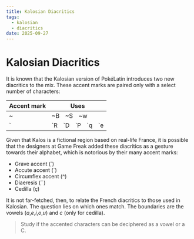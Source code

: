 ```yaml
---
title: Kalosian Diacritics
tags:
  - kalosian
  - diacritics
date: 2025-09-27
---
```

<link rel="stylesheet" type="text/css" media="all" href="./style/style.css">

# Kalosian Diacritics

It is known that the Kalosian version of PokéLatin introduces two new diacritics to the mix. These accent marks are paired only with a select number of characters:

|Accent mark|Uses|
|---|---|
|<thraex>~</thraex>|<thraex>~B</thraex>&emsp;<thraex>~S</thraex>&emsp;<thraex>~w</thraex>|
|<thraex>\`</thraex>|<thraex>\`R</thraex>&emsp;<thraex>\`D</thraex>&emsp;<thraex>\`P</thraex>&emsp;<thraex>\`q</thraex>&emsp;<thraex>\`e</thraex>|

Given that Kalos is a fictional region based on real-life France, it is possible that the designers at Game Freak added these diacritics as a gesture towards their alphabet, which is notorious by their many accent marks:

- Grave accent (`)
- Accute accent (´)
- Circumflex accent (^)
- Diaeresis (¨)
- Cedilla (ç)

It is not far-fetched, then, to relate the French diacritics to those used in Kalosian. The question lies on which ones match. The boundaries are the vowels (*a*,*e*,*i*,*o*,*u*) and *c* (only for cedilla).

> Study if the accented characters can be deciphered as a vowel or a C.
